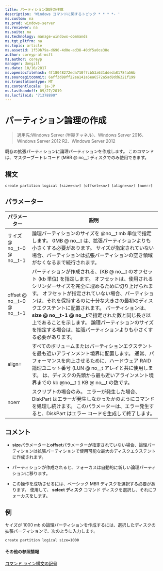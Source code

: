 ```yaml
---
title: パーティション論理の作成
description: 'Windows コマンドに関するトピック * * * *- '
ms.custom: na
ms.prod: windows-server
ms.reviewer: na
ms.suite: na
ms.technology: manage-windows-commands
ms.tgt_pltfrm: na
ms.topic: article
ms.assetid: 1f59b79a-d690-4d0e-ad38-40df5a0ce38e
author: coreyp-at-msft
ms.author: coreyp
manager: dongill
ms.date: 10/16/2017
ms.openlocfilehash: 4f18048272eda710f7cb53a631ddeda81784a56b
ms.sourcegitcommit: 6aff3d88ff22ea141a6ea6572a5ad8dd6321f199
ms.translationtype: MT
ms.contentlocale: ja-JP
ms.lasthandoff: 09/27/2019
ms.locfileid: "71378890"
---
```

# <a name="create-partition-logical"></a>パーティション論理の作成

>適用先:Windows Server (半期チャネル)、Windows Server 2016、Windows Server 2012 R2、Windows Server 2012

既存の拡張パーティションに論理パーティションを作成します。 このコマンドは、マスターブートレコード \(MBR @ no__t ディスクでのみ使用できます。  
  
  
  
## <a name="syntax"></a>構文  
  
```  
create partition logical [size=<n>] [offset=<n>] [align=<n>] [noerr]  
```  
  
## <a name="parameters"></a>パラメーター  
  
|  パラメーター  |                                                                                                                                                                                                                       説明                                                                                                                                                                                                                        |
|-------------|----------------------------------------------------------------------------------------------------------------------------------------------------------------------------------------------------------------------------------------------------------------------------------------------------------------------------------------------------------------------------------------------------------------------------------------------------------|
|  サイズ @ no__t-0 @ no__t-1  |                                                                                                              論理パーティションのサイズを @no__t mb 単位で指定します。 0MB @ no__t は、拡張パーティションよりも小さくする必要があります。 サイズが指定されていない場合、パーティションは拡張パーティションの空き領域がなくなるまで続行されます。                                                                                                               |
| offset @ no__t-0 @ no__t-1 | パーティションが作成される、\(KB @ no__t のオフセット (kb 単位) を指定します。 オフセットは、使用されるシリンダーサイズを完全に埋めるために切り上げられます。 オフセットが指定されていない場合、パーティションは、それを保持するのに十分な大きさの最初のディスクエクステントに配置されます。 パーティションは、 **size @ no__t-1 @ no__t**で指定された数と同じ長さ以上であることを示します。 論理パーティションのサイズを指定する場合は、拡張パーティションよりも小さくする必要があります。 |
| align\=<n>  |                                                                                     すべてのボリュームまたはパーティションエクステントを最も近いアラインメント境界に配置します。 通常、パフォーマンスを向上させるために、ハードウェア RAID 論理ユニット番号 \(LUN @ no__t アレイと共に使用します。  <n> は、ディスクの先頭から最も近いアラインメント境界までの kb @no__t 1 KB @ no__t の数です。                                                                                      |
|    noerr    |                                                                                                                           スクリプトの場合のみ。 エラーが発生した場合、DiskPart はエラーが発生しなかったかのようにコマンドを処理し続けます。 このパラメーターは、エラー発生すると、DiskPart はエラー コードを生成して終了します。                                                                                                                           |
  
## <a name="remarks"></a>コメント  
  
-   **size**パラメーターと**offset**パラメーターが指定されていない場合、論理パーティションは拡張パーティションで使用可能な最大のディスクエクステントに作成されます。  
  
-   パーティションが作成されると、フォーカスは自動的に新しい論理パーティションに移ります。  
  
-   この操作を成功させるには、ベーシック MBR ディスクを選択する必要があります。 使用して、 **select ディスク** コマンド ディスクを選択し、それにフォーカスをします。  
  
## <a name="BKMK_examples"></a>例  
サイズが 1000 mb の論理パーティションを作成するには、選択したディスクの拡張パーティションで、次のように入力します。  
  
```  
create partition logical size=1000  
```  
  
#### <a name="additional-references"></a>その他の参照情報  
[コマンド ライン構文の記号](command-line-syntax-key.md)  
  

  

